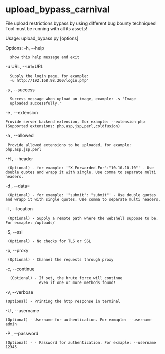 # upload_bypass_carnival

File upload restrictions bypass by using different bug bounty techniques!
Tool must be running with all its assets!

Usage: upload_bypass.py [options]

Options:
  -h, --help            
  
      show this help message and exit
  
  -u URL, --url=URL    
  
      Supply the login page, for example:
      -u http://192.168.98.200/login.php'
  
  -s , --success
  
      Success message when upload an image, example: -s 'Image
      uploaded successfully.'
      
  -e , --extension 
  
    Provide server backend extension, for example: --extension php (Supported extensions: php,asp,jsp,perl,coldfusion)
      
   -a , --allowed
   
     Provide allowed extensions to be uploaded, for example: php,asp,jsp,perl
  
  -H , --header 
       
     (Optional) - for example: '"X-Forwarded-For":"10.10.10.10"' - Use double quotes and wrapp it with single. Use comma to separate multi headers.

  -d , --data= 
  
     (Optional) - for example: '"submit": "submit"' - Use double quotes and wrapp it with single quotes. Use comma to separate multi headers.
  
  -l , --location
        
     (Optional) - Supply a remote path where the webshell suppose to be. For exmaple: /uploads/
  
  -S, --ssl
       
     (Optional) - No checks for TLS or SSL
  
  -p, --proxy
     
     (Optional) - Channel the requests through proxy
  
  -c, --continue
      
      (Optional) - If set, the brute force will continue
                   even if one or more methods found!
  
  -v, --verbose
    
    (Optional) - Printing the http response in terminal
    
  -U , --username
  
    (Optional) - Username for authentication. For exmaple: --username admin
  
  -P , --password 
  
    (Optional) - - Password for authentication. For exmaple: --username 12345
